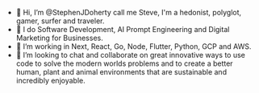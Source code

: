 - 👋 Hi, I’m @StephenJDoherty call me Steve, I'm a hedonist, polyglot, gamer, surfer and traveler.
- 👀 I do Software Development, AI Prompt Engineering and Digital Marketing for Businesses.
- 🌱 I’m working in Next, React, Go, Node, Flutter, Python, GCP and AWS.
- 💞️ I’m looking to chat and collaborate on great innovative ways to use code to solve the modern worlds problems and
to create a better human, plant and animal environments that are sustainable and incredibly enjoyable.

<!---
StephenJDoherty/StephenJDoherty is a ✨ special ✨ repository because its `README.md` (this file) appears on your GitHub profile.
You can click the Preview link to take a look at your changes.
--->
